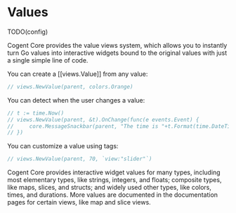 # Values

TODO(config)

Cogent Core provides the value views system, which allows you to instantly turn Go values into interactive widgets bound to the original values with just a single simple line of code.

You can create a [[views.Value]] from any value:

```Go
// views.NewValue(parent, colors.Orange)
```

You can detect when the user changes a value:

```Go
// t := time.Now()
// views.NewValue(parent, &t).OnChange(func(e events.Event) {
//     core.MessageSnackbar(parent, "The time is "+t.Format(time.DateTime))
// })
```

You can customize a value using tags:

```Go
// views.NewValue(parent, 70, `view:"slider"`)
```

Cogent Core provides interactive widget values for many types, including most elementary types, like strings, integers, and floats; composite types, like maps, slices, and structs; and widely used other types, like colors, times, and durations. More values are documented in the documentation pages for certain views, like map and slice views.
